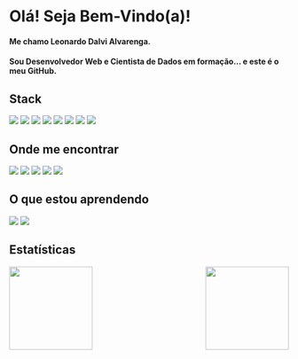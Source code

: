 # Olá! Seja Bem-Vindo(a)!

#### Me chamo Leonardo Dalvi Alvarenga.

#### Sou Desenvolvedor Web e Cientista de Dados em formação... e este é o meu GitHub.

## Stack
<div>
  <img src="https://img.shields.io/badge/HTML5-E34F26?style=for-the-badge&logo=html5&logoColor=white" />
  <img src="https://img.shields.io/badge/CSS3-1572B6?style=for-the-badge&logo=css3&logoColor=white" />
  <img src="https://img.shields.io/badge/JavaScript-F7DF1E?style=for-the-badge&logo=javascript&logoColor=black" />
  <img src="https://img.shields.io/badge/PHP-8993c1?style=for-the-badge&logo=php&logoColor=white" />
  <img src="https://img.shields.io/badge/MYSQL-5382a1?style=for-the-badge&logo=mysql&logoColor=white" />
  <img src="https://img.shields.io/badge/PostgreSQL-316192?style=for-the-badge&logo=postgresql&logoColor=white" />
  <img src="https://img.shields.io/badge/PYTHON-FFFF00?style=for-the-badge&logo=python&logoColor=black" />
  <img src="https://img.shields.io/badge/Git-f05033?style=for-the-badge&logo=git&logoColor=white" />
</div>

## Onde me encontrar
<div>
  <a href="https://www.instagram.com/leonardodalvi/" target="_blank"><img src="https://img.shields.io/badge/Instagram-c2328a?style=for-the-badge&logo=instagram&logoColor=white" /></a>
  <a href="https://www.linkedin.com/in/leonardodalvi/" target="_blank"><img src="https://img.shields.io/badge/Linkedin-0a66c2?style=for-the-badge&logo=linkedin&logoColor=white" /></a>
  <a href="https://www.facebook.com/leonardodalvi/" target="_blank"><img src="https://img.shields.io/badge/Facebook-4267b2?style=for-the-badge&logo=facebook&logoColor=white" /></a>
  <a href="https://twitter.com/leonardodalvi" target="_blank"><img src="https://img.shields.io/badge/Twitter-2aa9e0?style=for-the-badge&logo=twitter&logoColor=white" /></a>
  <a href="mailto:leonardodalvi@gmail.com" target="_blank"><img src="https://img.shields.io/badge/Gmail-c5221f?style=for-the-badge&logo=gmail&logoColor=white" /></a>
</div>

## O que estou aprendendo

<div>
  <img src="https://img.shields.io/badge/R-256bc0?style=for-the-badge&logo=r&logoColor=white" />
  <img src="https://img.shields.io/badge/MONGODB-449845?style=for-the-badge&logo=mongodb&logoColor=white" />
</div>

## Estatísticas

<div>
  <img height="150em" src="https://github-readme-stats.vercel.app/api?username=leonardodalvi&show_icons=true&theme=ayu-mirage" />
  <img align="right" height="150em" src="https://github-readme-stats.vercel.app/api/top-langs/?username=leonardodalvi&layout=compact" />
</div>
